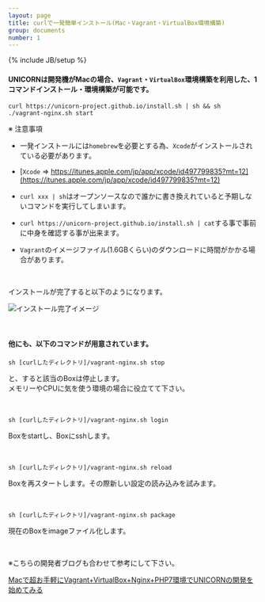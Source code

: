 ```yaml
---
layout: page
title: curlで一発簡単インストール(Mac・Vagrant・VirtualBox環境構築)
group: documents
number: 1
---
```

{% include JB/setup %}

#### UNICORNは開発機がMacの場合、`Vagrant`・`VirtualBox`環境構築を利用した、1コマンドインストール・環境構築が可能です。

```
curl https://unicorn-project.github.io/install.sh | sh && sh ./vagrant-nginx.sh start
```

※ 注意事項

- 一発インストールには`homebrew`を必要とする為、`Xcode`がインストールされている必要があります。
 - [`Xcode` => https://itunes.apple.com/jp/app/xcode/id497799835?mt=12](https://itunes.apple.com/jp/app/xcode/id497799835?mt=12)

- `curl xxx | sh`はオープンソースなので誰かに書き換えれていると予期しないコマンドを実行してしまいます。
- `curl https://unicorn-project.github.io/install.sh | cat`する事で事前に中身を確認する事が出来ます。
- `Vagrant`のイメージファイル(1.6GBくらい)のダウンロードに時間がかかる場合があります。

&nbsp;

インストールが完了すると以下のようになります。

![インストール完了イメージ](http://saimushi.github.io/assets/images/2016-10-29-UNICORN-4-001.png)

&nbsp;


#### 他にも、以下のコマンドが用意されています。

```
sh [curlしたディレクトリ]/vagrant-nginx.sh stop
```

と、すると該当のBoxは停止します。  
メモリーやCPUに気を使う環境の場合に役立てて下さい。

&nbsp;

```
sh [curlしたディレクトリ]/vagrant-nginx.sh login
```

Boxをstartし、Boxにsshします。

&nbsp;

```
sh [curlしたディレクトリ]/vagrant-nginx.sh reload
```

Boxを再スタートします。その際新しい設定の読み込みを試みます。

&nbsp;


```
sh [curlしたディレクトリ]/vagrant-nginx.sh package
```

現在のBoxをimageファイル化します。

&nbsp;

※こちらの開発者ブログも合わせて参考にして下さい。

<a href="http://saimushi.github.io/reference/2016/10/29/UNICORN-4.html" target="_blank">Macで超お手軽にVagrant+VirtualBox+Nginx+PHP7環境でUNICORNの開発を始めてみる</a>


